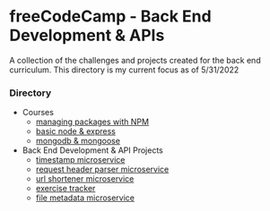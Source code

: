 # freeCodeCamp - Back End Development & APIs

A collection of the challenges and projects created for the back end curriculum. This directory is my current focus as of 5/31/2022

### Directory
- Courses
  - [managing packages with NPM]()
  - [basic node & express](node-express)
  - [mongodb & mongoose]()
- Back End Development & API Projects
  - [timestamp microservice]()
  - [request header parser microservice]()
  - [url shortener microservice]()
  - [exercise tracker]()
  - [file metadata microservice]()
